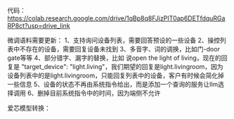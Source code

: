 代码：
https://colab.research.google.com/drive/1qBp8q8FJjzPIT0ap6DETfdquRGaRP8ct?usp=drive_link


微调语料需要更新：
1、支持询问设备列表，需要回答预设的一些设备
2、操控列表中不存在的设备，需要回复设备未找到
3、多音字、词的调换，比如门-door gate等等
4、部分错字、漏字的替换，比如 说open the light of living，现在的回复是 "target_device": "light.living"，我们期望的回复是light.livingroom，因为设备列表中的是light.livingroom，只能回复列表中的设备，客户有时候会简化掉一些信息
5、设备的状态不再由系统指令给出，而是添加一个查询的服务让llm选择调用
6、删掉目前系统指令中的时间，因为端侧不允许


爱芯模型转换：
